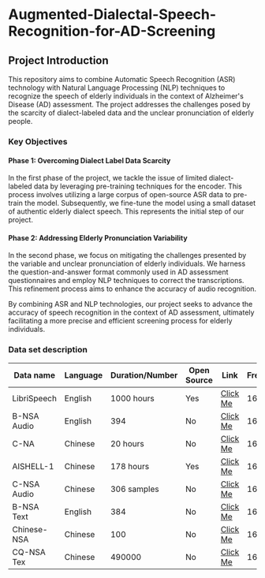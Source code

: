 # Augmented-Dialectal-Speech-Recognition-for-AD-Screening
## Project Introduction

This repository aims to combine Automatic Speech Recognition (ASR) technology with Natural Language Processing (NLP) techniques to recognize the speech of elderly individuals in the context of Alzheimer's Disease (AD) assessment. The project addresses the challenges posed by the scarcity of dialect-labeled data and the unclear pronunciation of elderly people.

### Key Objectives

#### Phase 1: Overcoming Dialect Label Data Scarcity
In the first phase of the project, we tackle the issue of limited dialect-labeled data by leveraging pre-training techniques for the encoder. This process involves utilizing a large corpus of open-source ASR data to pre-train the model. Subsequently, we fine-tune the model using a small dataset of authentic elderly dialect speech. This represents the initial step of our project.

#### Phase 2: Addressing Elderly Pronunciation Variability
In the second phase, we focus on mitigating the challenges presented by the variable and unclear pronunciation of elderly individuals. We harness the question-and-answer format commonly used in AD assessment questionnaires and employ NLP techniques to correct the transcriptions. This refinement process aims to enhance the accuracy of audio recognition.

By combining ASR and NLP technologies, our project seeks to advance the accuracy of speech recognition in the context of AD assessment, ultimately facilitating a more precise and efficient screening process for elderly individuals.

### Data set description

| Data name | Language | Duration/Number | Open Source | Link | Frequency |
|----------|----------|----------|----------|----------|----------|
| LibriSpeech | English | 1000 hours | Yes | [Click Me](https://www.openslr.org/12) | 16k |
| B-NSA Audio | English | 394 | No | [Click Me](https://example.com) | 16k |
| C-NA | Chinese | 20 hours | No | [Click Me](https://example.com) | 16k |
| AISHELL-1  | Chinese | 178 hours | Yes | [Click Me](https://www.openslr.org/33/) | 16k |
| C-NSA Audio | Chinese | 306 samples | No | [Click Me](https://example.com) | 16k |
| B-NSA Text  | English | 384 | No | [Click Me](https://example.com) | 16k |
| Chinese-NSA | Chinese | 100 | No | [Click Me](https://example.com) | 16k |
| CQ-NSA Tex | Chinese | 490000 | No | [Click Me](https://example.com) | 16k |



